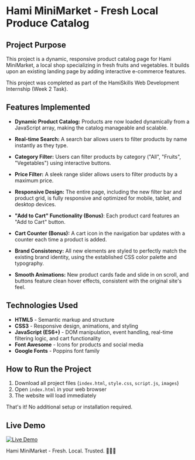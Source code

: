 # Hami MiniMarket - Fresh Local Produce Catalog



## Project Purpose

This project is a dynamic, responsive product catalog page for Hami MiniMarket, a local shop specializing in fresh fruits and vegetables. It builds upon an existing landing page by adding interactive e-commerce features.

This project was completed as part of the HamiSkills Web Development Internship (Week 2 Task).

## Features Implemented

- **Dynamic Product Catalog:** Products are now loaded dynamically from a JavaScript array, making the catalog manageable and scalable.
 
- **Real-time Search:** A search bar allows users to filter products by name instantly as they type.
 
- **Category Filter:** Users can filter products by category ("All", "Fruits", "Vegetables") using interactive buttons.
 
- **Price Filter:** A sleek range slider allows users to filter products by a maximum price.
 
- **Responsive Design:** The entire page, including the new filter bar and product grid, is fully responsive and optimized for mobile, tablet, and desktop devices.
 
- **"Add to Cart" Functionality (Bonus)**: Each product card features an "Add to Cart" button.
 
- **Cart Counter (Bonus):** A cart icon in the navigation bar updates with a counter each time a product is added.
 
- **Brand Consistency:** All new elements are styled to perfectly match the existing brand identity, using the established CSS color palette and typography.
 
- **Smooth Animations:** New product cards fade and slide in on scroll, and buttons feature clean hover effects, consistent with the original site's feel.

## Technologies Used

- **HTML5** - Semantic markup and structure
- **CSS3** - Responsive design, animations, and styling
- **JavaScript (ES6+)** - DOM manipulation, event handling, real-time filtering logic, and cart functionality
- **Font Awesome** - Icons for products and social media
- **Google Fonts** - Poppins font family


## How to Run the Project

1. Download all project files (`index.html`, `style.css`, `script.js`, `images`)
2. Open `index.html` in your web browser
3. The website will load immediately

That's it! No additional setup or installation required.

## Live Demo

[![Live Demo](https://img.shields.io/badge/Vercel-Live%20Demo-black?style=for-the-badge&logo=vercel)](https://hami-market-week2.vercel.app/)


Hami MiniMarket - Fresh. Local. Trusted. 🥬🍎🥕
